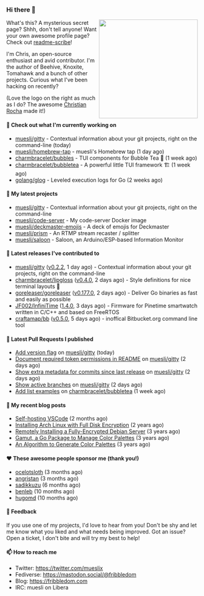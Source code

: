 ### Hi there 👋

<img align="right" src="https://raw.githubusercontent.com/muesli/muesli/master/assets/termenv.png" width="260">

What's this? A mysterious secret page? Shhh, don't tell anyone!
Want your own awesome profile page? Check out [readme-scribe](https://github.com/muesli/readme-scribe)!

I'm Chris, an open-source enthusiast and avid contributor. I'm the author of Beehive, Knoxite, Tomahawk and a bunch
of other projects. Curious what I've been hacking on recently?

(Love the logo on the right as much as I do? The awesome [Christian Rocha](https://github.com/meowgorithm/) made it!)

#### 👷 Check out what I'm currently working on

- [muesli/gitty](https://github.com/muesli/gitty) - Contextual information about your git projects, right on the command-line (today)
- [muesli/homebrew-tap](https://github.com/muesli/homebrew-tap) - muesli&#39;s Homebrew tap (1 day ago)
- [charmbracelet/bubbles](https://github.com/charmbracelet/bubbles) - TUI components for Bubble Tea 🍡 (1 week ago)
- [charmbracelet/bubbletea](https://github.com/charmbracelet/bubbletea) - A powerful little TUI framework 🏗 (1 week ago)
- [golang/glog](https://github.com/golang/glog) - Leveled execution logs for Go (2 weeks ago)

#### 🌱 My latest projects

- [muesli/gitty](https://github.com/muesli/gitty) - Contextual information about your git projects, right on the command-line
- [muesli/code-server](https://github.com/muesli/code-server) - My code-server Docker image
- [muesli/deckmaster-emojis](https://github.com/muesli/deckmaster-emojis) - A deck of emojis for Deckmaster
- [muesli/prism](https://github.com/muesli/prism) - An RTMP stream recaster / splitter
- [muesli/saloon](https://github.com/muesli/saloon) - Saloon, an Arduino/ESP-based Information Monitor

#### 🔭 Latest releases I've contributed to

- [muesli/gitty](https://github.com/muesli/gitty) ([v0.2.2](https://github.com/muesli/gitty/releases/tag/v0.2.2), 1 day ago) - Contextual information about your git projects, right on the command-line
- [charmbracelet/lipgloss](https://github.com/charmbracelet/lipgloss) ([v0.4.0](https://github.com/charmbracelet/lipgloss/releases/tag/v0.4.0), 2 days ago) - Style definitions for nice terminal layouts 👄
- [goreleaser/goreleaser](https://github.com/goreleaser/goreleaser) ([v0.177.0](https://github.com/goreleaser/goreleaser/releases/tag/v0.177.0), 2 days ago) - Deliver Go binaries as fast and easily as possible
- [JF002/InfiniTime](https://github.com/JF002/InfiniTime) ([1.4.0](https://github.com/JF002/InfiniTime/releases/tag/1.4.0), 3 days ago) - Firmware for Pinetime smartwatch written in C/C&#43;&#43; and based on FreeRTOS
- [craftamap/bb](https://github.com/craftamap/bb) ([v0.5.0](https://github.com/craftamap/bb/releases/tag/v0.5.0), 5 days ago) - inoffical Bitbucket.org command line tool

#### 🔨 Latest Pull Requests I published

- [Add version flag](https://github.com/muesli/gitty/pull/9) on [muesli/gitty](https://github.com/muesli/gitty) (today)
- [Document required token permissions in README](https://github.com/muesli/gitty/pull/5) on [muesli/gitty](https://github.com/muesli/gitty) (2 days ago)
- [Show extra metadata for commits since last release](https://github.com/muesli/gitty/pull/4) on [muesli/gitty](https://github.com/muesli/gitty) (2 days ago)
- [Show active branches](https://github.com/muesli/gitty/pull/3) on [muesli/gitty](https://github.com/muesli/gitty) (2 days ago)
- [Add list examples](https://github.com/charmbracelet/bubbletea/pull/124) on [charmbracelet/bubbletea](https://github.com/charmbracelet/bubbletea) (1 week ago)

#### 📜 My recent blog posts

- [Self-hosting VSCode](https://fribbledom.com/posts/selfhosting-vscode/) (2 months ago)
- [Installing Arch Linux with Full Disk Encryption](https://fribbledom.com/posts/encrypted-arch-install/) (2 years ago)
- [Remotely Installing a Fully-Encrypted Debian Server](https://fribbledom.com/posts/encrypted-remote-debian-install/) (3 years ago)
- [Gamut, a Go Package to Manage Color Palettes](https://fribbledom.com/posts/gamut-package-to-handle-color-palettes/) (3 years ago)
- [An Algorithm to Generate Color Palettes](https://fribbledom.com/posts/an-algorithm-to-generate-color-palettes/) (3 years ago)

#### ❤️ These awesome people sponsor me (thank you!)

- [ocelotsloth](https://github.com/ocelotsloth) (3 months ago)
- [angristan](https://github.com/angristan) (3 months ago)
- [sadikkuzu](https://github.com/sadikkuzu) (6 months ago)
- [benleb](https://github.com/benleb) (10 months ago)
- [hugomd](https://github.com/hugomd) (10 months ago)

#### 💬 Feedback

If you use one of my projects, I'd love to hear from you! Don't be shy and let me know what you liked
and what needs being improved. Got an issue? Open a ticket, I don't bite and will try my best to help!

#### 📫 How to reach me

- Twitter: https://twitter.com/mueslix
- Fediverse: https://mastodon.social/@fribbledom
- Blog: https://fribbledom.com
- IRC: muesli on Libera
